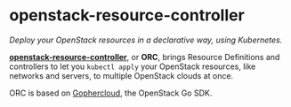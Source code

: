 # openstack-resource-controller

_Deploy your OpenStack resources in a declarative way, using Kubernetes._

[**openstack-resource-controller**][orc], or **ORC**, brings Resource Definitions and controllers to let you `kubectl apply` your OpenStack resources, like networks and servers, to multiple OpenStack clouds at once.

ORC is based on [Gophercloud][gophercloud], the OpenStack Go SDK.

[orc]: https://github.com/k-orc/openstack-resource-controller
[gophercloud]: https://github.com/gophercloud/gophercloud

